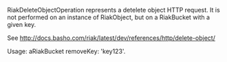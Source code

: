 RiakDeleteObjectOperation represents a detelete object HTTP request.
It is not performed on an instance of RiakObject, but on a RiakBucket with a given key.

See http://docs.basho.com/riak/latest/dev/references/http/delete-object/

Usage:
	aRiakBucket removeKey: 'key123'.